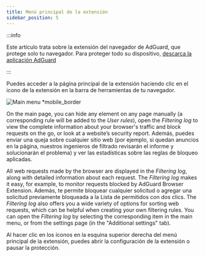 ```yaml
---
title: Menú principal de la extensión
sidebar_position: 5
---
```


:::info

Este artículo trata sobre la extensión del navegador de AdGuard, que protege solo tu navegador. Para proteger todo su dispositivo, [descarca la aplicación AdGuard](https://agrd.io/download-kb-adblock)

:::

Puedes acceder a la página principal de la extensión haciendo clic en el icono de la extensión en la barra de herramientas de tu navegador.

![Main menu \*mobile\_border](https://cdn.adtidy.org/content/Kb/ad_blocker/browser_extension/ad_blocker_browser_extension_main.png)

On the main page, you can hide any element on any page manually (a corresponding rule will be added to the _User rules_), open the _Filtering log_ to view the complete information about your browser's traffic and block requests on the go, or look at a website’s security report. Además, puedes enviar una queja sobre cualquier sitio web (por ejemplo, si quedan anuncios en la página, nuestros ingenieros de filtrado revisarán el informe y solucionarán el problema) y ver las estadísticas sobre las reglas de bloqueo aplicadas.

All web requests made by the browser are displayed in the _Filtering log_, along with detailed information about each request. The _Filtering log_ makes it easy, for example, to monitor requests blocked by AdGuard Browser Extension. Además, te permite bloquear cualquier solicitud o agregar una solicitud previamente bloqueada a la Lista de permitidos con dos clics. The _Filtering log_ also offers you a wide variety of options for sorting web requests, which can be helpful when creating your own filtering rules. You can open the _Filtering log_ by selecting the corresponding item in the main menu, or from the settings page (in the "Additional settings" tab).

Al hacer clic en los íconos en la esquina superior derecha del menú principal de la extensión, puedes abrir la configuración de la extensión o pausar la protección.
